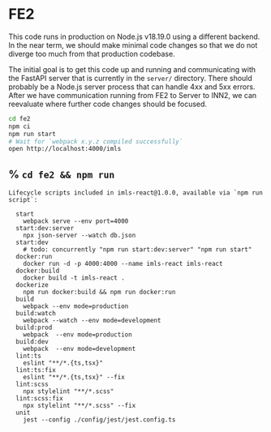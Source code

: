 # FE2

This code runs in production on Node.js v18.19.0 using a different backend.
In the near term, we should make minimal code changes so that we do not
diverge too much from that production codebase.

The initial goal is to get this code up and running and communicating with
the FastAPI server that is currently in the `server/` directory. There
should probably be a Node.js server process that can handle 4xx and 5xx
errors. After we have communication running from FE2 to Server to INN2,
we can reevaluate where further code changes should be focused.

```bash
cd fe2
npm ci
npm run start
# Wait for `webpack x.y.z compiled successfully`
open http://localhost:4000/imls
```

## % `cd fe2 && npm run`
```
Lifecycle scripts included in imls-react@1.0.0, available via `npm run script`:

  start
    webpack serve --env port=4000
  start:dev:server
    npx json-server --watch db.json
  start:dev
    # todo: concurrently "npm run start:dev:server" "npm run start"
  docker:run
    docker run -d -p 4000:4000 --name imls-react imls-react
  docker:build
    docker build -t imls-react .
  dockerize
    npm run docker:build && npm run docker:run
  build
    webpack --env mode=production
  build:watch
    webpack --watch --env mode=development
  build:prod
    webpack  --env mode=production
  build:dev
    webpack  --env mode=development
  lint:ts
    eslint "**/*.{ts,tsx}"
  lint:ts:fix
    eslint "**/*.{ts,tsx}" --fix
  lint:scss
    npx stylelint "**/*.scss"
  lint:scss:fix
    npx stylelint "**/*.scss" --fix
  unit
    jest --config ./config/jest/jest.config.ts
```
